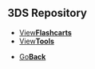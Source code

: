 ## 3DS Repository
<twobutton>
<ul>
            <li><a href="">View<strong>Flashcarts</strong></a></li>
            <li><a href="./tools/">View<strong>Tools</strong></a></li>
          </ul>
</twobutton>
<onebutton>
<ul>
            <li><a href="../">Go<strong>Back</strong></a></li>
          </ul>
</onebutton>

